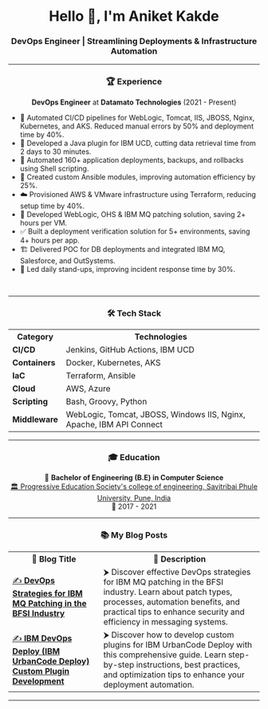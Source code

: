<h1 align="center">
Hello 👋, I'm Aniket Kakde
</h1>

<h3 align="center">
DevOps Engineer | Streamlining Deployments & Infrastructure Automation
</h3>

<hr>

<h3 align="center">🏆 Experience</h3>
<p align="center">
  <strong>DevOps Engineer</strong> at <b>Datamato Technologies</b> (2021 - Present)<br>

- 🚀 Automated CI/CD pipelines for WebLogic, Tomcat, IIS, JBOSS, Nginx, Kubernetes, and AKS. Reduced manual errors by 50% and deployment time by 40%.
- 🔧 Developed a Java plugin for IBM UCD, cutting data retrieval time from 2 days to 30 minutes.
- 📜 Automated 160+ application deployments, backups, and rollbacks using Shell scripting.
- 🤖 Created custom Ansible modules, improving automation efficiency by 25%.
- ☁️ Provisioned AWS & VMware infrastructure using Terraform, reducing setup time by 40%.
- 🔄 Developed WebLogic, OHS & IBM MQ patching solution, saving 2+ hours per VM.
- ✅ Built a deployment verification solution for 5+ environments, saving 4+ hours per app.
- 🏗️ Delivered POC for DB deployments and integrated IBM MQ, Salesforce, and OutSystems.
- 👥 Led daily stand-ups, improving incident response time by 30%.
<br>   
</p>

<hr>

<h3 align="center">🛠️ Tech Stack</h3>

<p align="center">
  <table>
    <tr>
      <th>Category</th>
      <th>Technologies</th>
    </tr>
    <tr>
      <td><b>CI/CD</b></td>
      <td>Jenkins, GitHub Actions, IBM UCD</td>
    </tr>
    <tr>
      <td><b>Containers</b></td>
      <td>Docker, Kubernetes, AKS</td>
    </tr>
    <tr>
      <td><b>IaC</b></td>
      <td>Terraform, Ansible</td>
    </tr>
    <tr>
      <td><b>Cloud</b></td>
      <td>AWS, Azure</td>
    </tr>
    <tr>
      <td><b>Scripting</b></td>
      <td>Bash, Groovy, Python</td>
    </tr>
    <tr>
      <td><b>Middleware</b></td>
      <td>WebLogic, Tomcat, JBOSS, Windows IIS, Nginx, Apache, IBM API Connect</td>
    </tr>
  </table>
</p>

<hr>

<h3 align="center">🎓 Education</h3>

<p align="center"> 
🎯 <strong>Bachelor of Engineering (B.E) in Computer Science</strong><br>
<a href="https://moderncoe.edu.in/">🏛️ Progressive Education Society's college of engineering, Savitribai Phule University, Pune, India<br>
</a>
📅 2017 - 2021  
<p>

<hr>

<h3 align="center">
  <b>📚 My Blog Posts</b>
</h3>

<table align="center">
  <tr>
    <th>📖 Blog Title</th>
    <th>📝 Description</th>
  </tr>
  <tr>
    <td>
      <a href="https://aniket-kakde-ibm-mq-patching.hashnode.dev/devops-strategies-for-ibm-mq-patching-in-the-bfsi-industry">
        ✍ <b>DevOps Strategies for IBM MQ Patching in the BFSI Industry</b>
      </a>
    </td>
    <td>
      ⮞ Discover effective DevOps strategies for IBM MQ patching in the BFSI industry.  
      Learn about patch types, processes, automation benefits, and practical tips to  
      enhance security and efficiency in messaging systems.
    </td>
  </tr>
  <tr>
    <td>
      <a href="https://ibm-devops-deploy-custom-plugin-development.hashnode.dev/ibm-devops-deploy-ibm-urbancode-deploy-custom-plugin-development">
        ✍ <b>IBM DevOps Deploy (IBM UrbanCode Deploy) Custom Plugin Development</b>
      </a>
    </td>
    <td>
      ⮞ Discover how to develop custom plugins for IBM UrbanCode Deploy with this  
      comprehensive guide. Learn step-by-step instructions, best practices, and  
      optimization tips to enhance your deployment automation.
    </td>
  </tr>
</table>


<hr>
